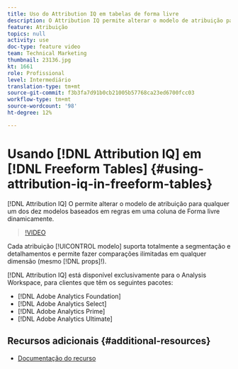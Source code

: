 ```yaml
---
title: Uso do Attribution IQ em tabelas de forma livre
description: O Attribution IQ permite alterar o modelo de atribuição para qualquer um dos dez modelos baseados em regras em uma coluna de Forma livre imediatamente.
feature: Atribuição
topics: null
activity: use
doc-type: feature video
team: Technical Marketing
thumbnail: 23136.jpg
kt: 1661
role: Profissional
level: Intermediário
translation-type: tm+mt
source-git-commit: f3b3fa7d91b0cb21005b57768ca23ed6700fcc03
workflow-type: tm+mt
source-wordcount: '98'
ht-degree: 12%

---
```



# Usando [!DNL Attribution IQ] em [!DNL Freeform Tables] {#using-attribution-iq-in-freeform-tables}

[!DNL Attribution IQ] O permite alterar o   modelo de atribuição para qualquer um dos dez modelos baseados em regras em uma coluna   de Forma livre dinamicamente.

>[!VIDEO](https://video.tv.adobe.com/v/23136/?quality=12)

Cada atribuição [!UICONTROL modelo] suporta totalmente a segmentação e detalhamentos e permite fazer comparações ilimitadas em qualquer dimensão (mesmo [!DNL props]!).

[!DNL Attribution IQ] está disponível exclusivamente para o Analysis Workspace, para clientes que têm os seguintes pacotes:

* [!DNL Adobe Analytics Foundation]
* [!DNL Adobe Analytics Select]
* [!DNL Adobe Analytics Prime]
* [!DNL Adobe Analytics Ultimate]

## Recursos adicionais {#additional-resources}

* [Documentação do recurso](https://marketing.adobe.com/resources/help/pt_BR/analytics/analysis-workspace/attribution.html)